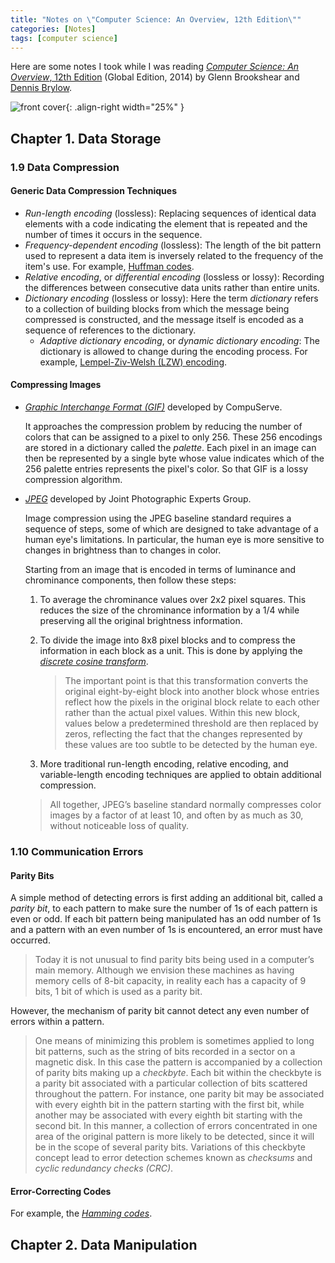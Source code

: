 ```yaml
---
title: "Notes on \"Computer Science: An Overview, 12th Edition\""
categories: [Notes]
tags: [computer science]
---
```


Here are some notes I took while I was reading [*Computer Science: An Overview*, 12th Edition](https://www.amazon.com/dp/B00XN4D0BQ) (Global Edition, 2014) by Glenn Brookshear and [Dennis Brylow](https://www.cs.mu.edu/~brylow/).

![front cover](https://m.media-amazon.com/images/I/51LM1-F57vL.jpg){: .align-right width="25%" }

## Chapter 1. Data Storage

### 1.9 Data Compression

#### Generic Data Compression Techniques

- *Run-length encoding* (lossless): Replacing sequences of identical data elements with a code indicating the element that is repeated and the number of times it occurs in the sequence.
- *Frequency-dependent encoding* (lossless): The length of the bit pattern used to represent a data item is inversely related to the frequency of the item's use. For example, [Huffman codes](https://en.wikipedia.org/wiki/Huffman_coding).
- *Relative encoding*, or *differential encoding* (lossless or lossy): Recording the differences between consecutive data units rather than entire units.
- *Dictionary encoding* (lossless or lossy): Here the term *dictionary* refers to a collection of building blocks from which the message being compressed is constructed, and the message itself is encoded as a sequence of references to the dictionary.
  - *Adaptive dictionary encoding*, or *dynamic dictionary encoding*: The dictionary is allowed to change during the encoding process. For example, [Lempel-Ziv-Welsh (LZW) encoding](https://en.wikipedia.org/wiki/Lempel%E2%80%93Ziv%E2%80%93Welch).

#### Compressing Images

- [*Graphic Interchange Format (GIF)*](https://en.wikipedia.org/wiki/GIF) developed by CompuServe.
  
  It approaches the compression problem by reducing the number of colors that can be assigned to a pixel to only 256. These 256 encodings are stored in a dictionary called the *palette*. Each pixel in an image can then be represented by a single byte whose value indicates which of the 256 palette entries represents the pixel's color. So that GIF is a lossy compression algorithm.

- [*JPEG*](https://en.wikipedia.org/wiki/JPEG) developed by Joint Photographic Experts Group.

  Image compression using the JPEG baseline standard requires a sequence of steps, some of which are designed to take advantage of a human eye's limitations. In particular, the human eye is more sensitive to changes in brightness than to changes in color.

  Starting from an image that is encoded in terms of luminance and chrominance components, then follow these steps:

  1. To average the chrominance values over 2x2 pixel squares. This reduces the size of the chrominance information by a 1/4 while preserving all the original brightness information.
  2. To divide the image into 8x8 pixel blocks and to compress the information in each block as a unit. This is done by applying the [*discrete cosine transform*](https://en.wikipedia.org/wiki/Discrete_cosine_transform).

        > The important point is that this transformation converts the original eight-by-eight block into another block whose entries reflect how the pixels in the original block relate to each other rather than the actual pixel values. Within this new block, values below a predetermined threshold are then replaced by zeros, reflecting the fact that the changes represented by these values are too subtle to be detected by the human eye.

  3. More traditional run-length encoding, relative encoding, and variable-length encoding techniques are applied to obtain additional compression.

  > All together, JPEG’s baseline standard normally compresses color images by a factor of at least 10, and often by as much as 30, without noticeable loss of quality.

### 1.10 Communication Errors

#### Parity Bits

A simple method of detecting errors is first adding an additional bit, called a *parity bit*, to each pattern to make sure the number of 1s of each pattern is even or odd. If each bit pattern being manipulated has an odd number of 1s and a pattern with an even number of 1s is encountered, an error must have occurred.

> Today it is not unusual to find parity bits being used in a computer’s main memory. Although we envision these machines as having memory cells of 8-bit capacity, in reality each has a capacity of 9 bits, 1 bit of which is used as a parity bit.

However, the mechanism of parity bit cannot detect any even number of errors within a pattern.

> One means of minimizing this problem is sometimes applied to long bit patterns, such as the string of bits recorded in a sector on a magnetic disk. In this case the pattern is accompanied by a collection of parity bits making up a *checkbyte*. Each bit within the checkbyte is a parity bit associated with a particular collection of bits scattered throughout the pattern. For instance, one parity bit may be associated with every eighth bit in the pattern starting with the first bit, while another may be associated with every eighth bit starting with the second bit. In this manner, a collection of errors concentrated in one area of the original pattern is more likely to be detected, since it will be in the scope of several parity bits. Variations of this checkbyte concept lead to error detection schemes known as *checksums* and *cyclic redundancy checks (CRC)*.

#### Error-Correcting Codes

For example, the [*Hamming codes*](https://en.wikipedia.org/wiki/Hamming_code).

## Chapter 2. Data Manipulation

